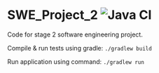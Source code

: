 # SWE_Project_2 ![Java CI](https://github.com/DavidLoftus/SWE_Project_2/workflows/Java%20CI/badge.svg)
Code for stage 2 software engineering project.

Compile & run tests using gradle: `./gradlew build`

Run application using command: `./gradlew run`
